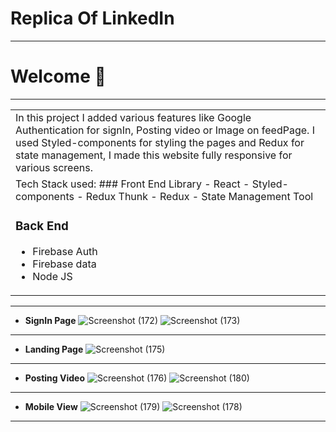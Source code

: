 # Replica Of LinkedIn

---

# Welcome 👋

---
<table>
<tr>
<td>
In this project I added various features like Google Authentication for signIn, Posting video or Image on feedPage. I used Styled-components for styling the pages and Redux for state management, I made this website fully responsive for various screens. 
</td>
</tr>
<tr>
<td>
Tech Stack used: 
### Front End Library
- React
- Styled-components
- Redux Thunk
- Redux - State Management Tool

### Back End
- Firebase Auth
- Firebase data 
- Node JS

</td>
</tr>
</table>

---
- **SignIn Page**
![Screenshot (172)](https://user-images.githubusercontent.com/91532627/160451252-2a2a7521-4dc1-4ab9-a603-e02493cd5030.png)
![Screenshot (173)](https://user-images.githubusercontent.com/91532627/160451268-ae51b1d4-94d8-4601-a1fd-3e801cb6a896.png)



---

- **Landing Page**
![Screenshot (175)](https://user-images.githubusercontent.com/91532627/160451897-9c521577-4588-4ec0-a421-f82986d9a502.png)
---

- **Posting Video**
![Screenshot (176)](https://user-images.githubusercontent.com/91532627/160452298-68cc385a-ec60-4063-bf79-9eb9fc793c2f.png)
![Screenshot (180)](https://user-images.githubusercontent.com/91532627/160452309-8505791b-4d0b-403c-927b-94bb8a2f1589.png)



---

- **Mobile View**
![Screenshot (179)](https://user-images.githubusercontent.com/91532627/160452540-bee2d824-8c09-4845-93e4-c1bc8b2ac516.png)
![Screenshot (178)](https://user-images.githubusercontent.com/91532627/160452548-05dde5bd-33f9-4f41-b180-d977c814e7f2.png)


---


